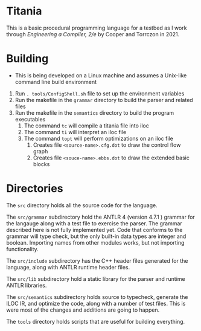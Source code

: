 # Titania
This is a basic procedural programming language for a testbed as I work through _Engineering a Compiler, 2/e_ by Cooper and Torrczon in 2021.

# Building
- This is being developed on a Linux machine and assumes a Unix-like command line build 
environment
1. Run `. tools/ConfigShell.sh` file to set up the environment variables
1. Run the makefile in the `grammar` directory to build the parser and related files
1. Run the makefile in the `semantics` directory to build the program executables
   1. The command `tc` will compile a titania file into iloc
   1. The command `ti` will interpret an iloc file
   1. The command `topt` will perform optimizations on an iloc file
      1. Creates file `<source-name>.cfg.dot` to draw the control flow graph
      1. Creates file `<souce-name>.ebbs.dot` to draw the extended basic blocks

# Directories
The `src` directory holds all the source code for the language.  

The `src/grammar` subdirectory hold the ANTLR 4 (version 4.7.1 ) grammar for the langauge 
along with a test file to exercise the parser.  The grammar described here is not fully 
implemented yet.  Code that conforms to the grammar will type check, but the only built-in
data types are integer and boolean.  Importing names from other modules works, but not 
importing functionality.

The `src/include` subdirectory has the C++ header files generated for the language, along 
with ANTLR runtime header files.  

The `src/lib` subdirectory hold a static library for the parser and runtime ANTLR 
libraries.  

The `src/semantics` subdirectory holds source to typecheck, generate the ILOC IR, and 
optimize the code, along with a number of test files.  This is were most of the changes and
additions are going to happen.

The `tools` directory holds scripts that are useful for building everything.
